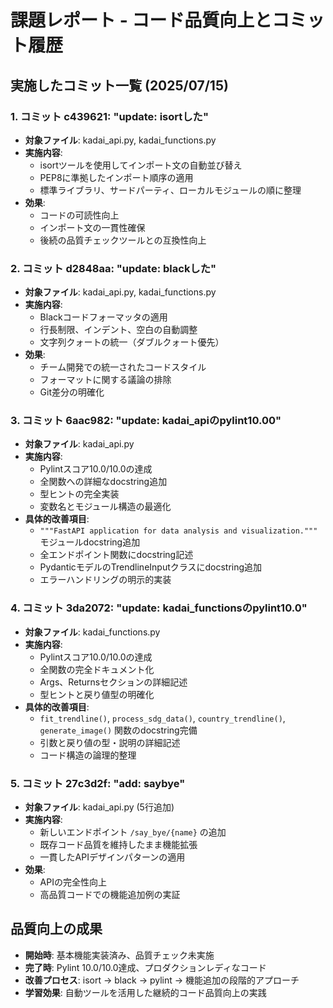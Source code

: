 # 課題レポート - コード品質向上とコミット履歴

## 実施したコミット一覧 (2025/07/15)

### 1. コミット c439621: "update: isortした"
- **対象ファイル**: kadai_api.py, kadai_functions.py
- **実施内容**: 
  - isortツールを使用してインポート文の自動並び替え
  - PEP8に準拠したインポート順序の適用
  - 標準ライブラリ、サードパーティ、ローカルモジュールの順に整理
- **効果**:
  - コードの可読性向上
  - インポート文の一貫性確保
  - 後続の品質チェックツールとの互換性向上

### 2. コミット d2848aa: "update: blackした"  
- **対象ファイル**: kadai_api.py, kadai_functions.py
- **実施内容**:
  - Blackコードフォーマッタの適用
  - 行長制限、インデント、空白の自動調整
  - 文字列クォートの統一（ダブルクォート優先）
- **効果**:
  - チーム開発での統一されたコードスタイル
  - フォーマットに関する議論の排除
  - Git差分の明確化

### 3. コミット 6aac982: "update: kadai_apiのpylint10.00"
- **対象ファイル**: kadai_api.py
- **実施内容**:
  - Pylintスコア10.0/10.0の達成
  - 全関数への詳細なdocstring追加
  - 型ヒントの完全実装
  - 変数名とモジュール構造の最適化
- **具体的改善項目**:
  - `"""FastAPI application for data analysis and visualization."""` モジュールdocstring追加
  - 全エンドポイント関数にdocstring記述
  - PydanticモデルのTrendlineInputクラスにdocstring追加
  - エラーハンドリングの明示的実装

### 4. コミット 3da2072: "update: kadai_functionsのpylint10.0"
- **対象ファイル**: kadai_functions.py
- **実施内容**:
  - Pylintスコア10.0/10.0の達成
  - 全関数の完全ドキュメント化
  - Args、Returnsセクションの詳細記述
  - 型ヒントと戻り値型の明確化
- **具体的改善項目**:
  - `fit_trendline()`, `process_sdg_data()`, `country_trendline()`, `generate_image()` 関数のdocstring完備
  - 引数と戻り値の型・説明の詳細記述
  - コード構造の論理的整理

### 5. コミット 27c3d2f: "add: saybye"
- **対象ファイル**: kadai_api.py (5行追加)
- **実施内容**:
  - 新しいエンドポイント `/say_bye/{name}` の追加
  - 既存コード品質を維持したまま機能拡張
  - 一貫したAPIデザインパターンの適用
- **効果**:
  - APIの完全性向上
  - 高品質コードでの機能追加例の実証

## 品質向上の成果
- **開始時**: 基本機能実装済み、品質チェック未実施
- **完了時**: Pylint 10.0/10.0達成、プロダクションレディなコード
- **改善プロセス**: isort → black → pylint → 機能追加の段階的アプローチ
- **学習効果**: 自動ツールを活用した継続的コード品質向上の実践